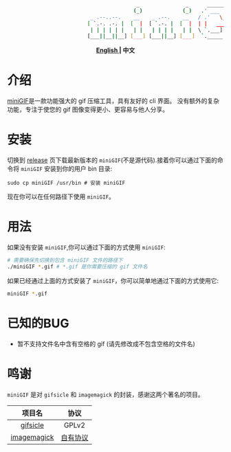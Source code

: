 ````bash
                                          _               _      ______    _____   ________  
                                         (_)             (_)   .' ___  |  |_   _| |_   __  | 
                           _ .--..--.    __    _ .--.    __   / .'   \_|    | |     | |_ \_| 
                          [ `.-. .-. |  [  |  [ `.-. |  [  |  | |   ____    | |     |  _|    
                           | | | | | |   | |   | | | |   | |  \ `.___]  |  _| |_   _| |_     
                          [___||__||__] [___] [___||__] [___]  `._____.'  |_____| |_____|    
````
**<p align="center"><a href="https://github.com/lolimay/miniGIF"> English </a> | 中文</p>**

# 介绍
[miniGIF](https://github.com/lolimay/miniGIF)是一款功能强大的 gif 压缩工具，具有友好的 cli 界面。 没有额外的复杂功能，专注于使您的 gif 图像变得更小、更容易与他人分享。

# 安装

切换到 [release](https://github.com/lolimay/miniGIF/releases) 页下载最新版本的 `miniGIF`(不是源代码).接着你可以通过下面的命令将 `miniGIF` 安装到你的用户 bin 目录:
````
sudo cp miniGIF /usr/bin # 安装 miniGIF
````

现在你可以在任何路径下使用 `miniGIF`。

# 用法
如果没有安装 `miniGIF`,你可以通过下面的方式使用 `miniGIF`:
````bash
# 需要确保先切换到包含 miniGIF 文件的路径下
./miniGIF *.gif # *.gif 是你需要压缩的 gif 文件名
````
如果已经通过上面的方式安装了 `miniGIF`，你可以简单地通过下面的方式使用它:
````bash
miniGIF *.gif
````
# 已知的BUG
- 暂不支持文件名中含有空格的 gif (请先修改成不包含空格的文件名)

# 鸣谢
`miniGIF` 是对 `gifsicle` 和 `imagemagick` 的封装，感谢这两个著名的项目。

| 项目名 | 协议 |
| :-: | :-: |
| [gifsicle](https://github.com/kohler/gifsicle) | GPLv2 |
| [imagemagick](https://github.com/ImageMagick/ImageMagick) | [自有协议](https://imagemagick.org/script/license.php) |
